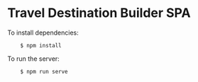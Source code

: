 # Travel Destination Builder SPA

To install dependencies:

```
    $ npm install
```

To run the server:

```
    $ npm run serve
```